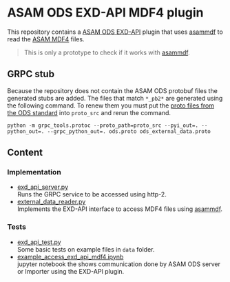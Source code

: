 # ASAM ODS EXD-API MDF4 plugin

This repository contains a [ASAM ODS EXD-API](https://www.asam.net/standards/detail/ods/) plugin that uses [asammdf](https://pypi.org/project/asammdf/) to read the [ASAM MDF4](https://www.asam.net/standards/detail/mdf/wiki/) files.

> This is only a prototype to check if it works with [asammdf](https://pypi.org/project/asammdf/).


## GRPC stub

Because the repository does not contain the ASAM ODS protobuf files the generated stubs are added.
The files that match `*_pb2*` are generated using the following command. To renew them you must put the 
[proto files from the ODS standard](https://github.com/asam-ev/ASAM-ODS-Interfaces) into `proto_src` and rerun the command.

```
python -m grpc_tools.protoc --proto_path=proto_src --pyi_out=. --python_out=. --grpc_python_out=. ods.proto ods_external_data.proto
```

## Content

### Implementation
* [exd_api_server.py](exd_api_server.py)<br>
  Runs the GRPC service to be accessed using http-2.
* [external_data_reader.py](external_data_reader.py)<br>
  Implements the EXD-API interface to access MDF4 files using [asammdf](https://pypi.org/project/asammdf/).

### Tests
* [exd_api_test.py](exd_api_test.py)<br>
  Some basic tests on example files in `data` folder.
* [example_access_exd_api_mdf4.ipynb](example_access_exd_api_mdf4.ipynb)<br>
  jupyter notebook the shows communication done by ASAM ODS server or Importer using the EXD-API plugin.
